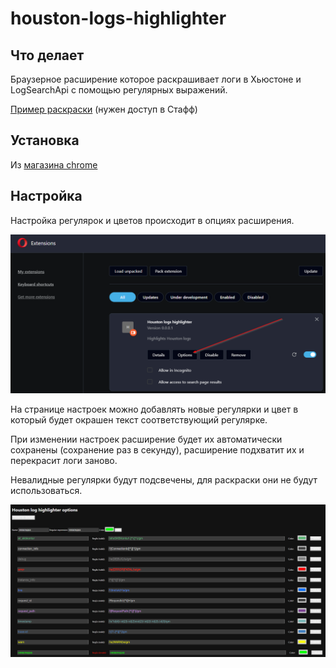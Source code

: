# houston-logs-highlighter

## Что делает

Браузерное расширение которое раскрашивает логи в Хьюстоне и LogSearchApi с помощью регулярных выражений.

<a href="https://staff.skbkontur.ru/api/images/uurcynp7/houston-logs-highlighter.png" target="_blank">Пример раскраски</a> (нужен доступ в  Стафф)

## Установка

Из [магазина chrome](https://chromewebstore.google.com/detail/houston-logs-highlighter/ckcnbpgkdhgimbnoogimfcjemdgaipgh)
   
## Настройка

Настройка регулярок и цветов происходит в опциях расширения.

<img src="options_button.png" alt="Кнопка настроек расширения" width="600">


На странице настроек можно добавлять новые регулярки и цвет в который будет окрашен текст соответствующий регулярке.

При изменении настроек расширение будет их автоматически сохранены (сохранение раз в секунду), расширение подхватит их и перекрасит логи заново.

Невалидные регулярки будут подсвечены, для раскраски они не будут использоваться.

<img src="options.png" alt="Настройка регулярок" width="1200">
